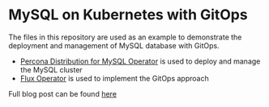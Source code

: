 # MySQL on Kubernetes with GitOps

The files in this repository are used as an example to demonstrate the deployment and management of MySQL database with GitOps.
* [Percona Distribution for MySQL Operator](https://www.percona.com/doc/kubernetes-operator-for-pxc/index.html) is used to deploy and manage the MySQL cluster
* [Flux Operator](https://github.com/fluxcd/flux) is used to implement the GitOps approach

Full blog post can be found [here](https://www.percona.com/blog/2021/06/23/mysql-on-kubernetes-with-gitops/)

